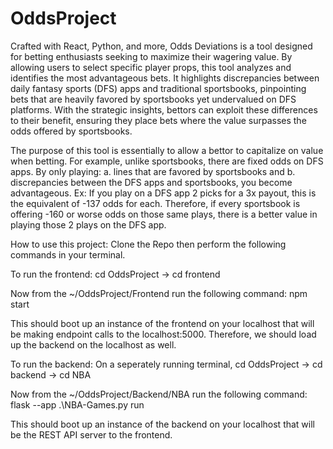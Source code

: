 # OddsProject
 
Crafted with React, Python, and more, Odds Deviations is a tool designed for betting enthusiasts seeking to maximize their wagering value. By allowing users to select specific player props, this tool analyzes and identifies the most advantageous bets. It highlights discrepancies between daily fantasy sports (DFS) apps and traditional sportsbooks, pinpointing bets that are heavily favored by sportsbooks yet undervalued on DFS platforms. With the strategic insights, bettors can exploit these differences to their benefit, ensuring they place bets where the value surpasses the odds offered by sportsbooks.

The purpose of this tool is essentially to allow a bettor to capitalize on value when betting.
For example, unlike sportsbooks, there are fixed odds on DFS apps. By only playing: a.
lines that are favored by sportsbooks and b. discrepancies between the DFS apps and sportsbooks, you
become advantageous. Ex: If you play on a DFS app 2 picks for a 3x payout, this is the equivalent of -137 odds for each.
Therefore, if every sportsbook is offering -160 or worse odds on those same plays, there is a better value in playing those 2 plays on the DFS app.

How to use this project:
Clone the Repo then perform the following commands in your terminal.

To run the frontend:
cd OddsProject -> cd frontend

Now from the ~/OddsProject/Frontend run the following command: npm start

This should boot up an instance of the frontend on your localhost that will be making endpoint calls to the localhost:5000. Therefore, we should load up the backend on the localhost as well.

To run the backend:
On a seperately running terminal, cd OddsProject -> cd backend -> cd NBA

Now from the ~/OddsProject/Backend/NBA run the following command: flask --app .\NBA-Games.py run

This should boot up an instance of the backend on your localhost that will be the REST API server to the frontend.
